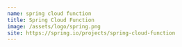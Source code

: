 ```yaml
---
name: spring cloud function
title: Spring Cloud Function
image: /assets/logo/spring.png
site: https://spring.io/projects/spring-cloud-function
---
```

